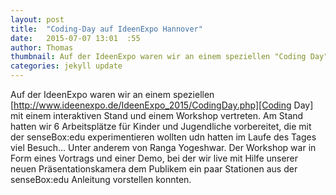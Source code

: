 ```yaml
---
layout: post
title:  "Coding-Day auf IdeenExpo Hannover"
date:   2015-07-07 13:01  :55
author: Thomas
thumbnail: Auf der IdeenExpo waren wir an einem speziellen "Coding Day" mit einem interaktiven Stand und einem Workshop vertreten...
categories: jekyll update
---
```


Auf der IdeenExpo waren wir an einem speziellen [http://www.ideenexpo.de/IdeenExpo_2015/CodingDay.php][Coding Day] mit einem interaktiven Stand und einem Workshop vertreten. Am Stand hatten wir 6 Arbeitsplätze für Kinder und Jugendliche vorbereitet, die mit der senseBox:edu experimentieren wollten udn hatten im Laufe des Tages viel Besuch... Unter anderem von Ranga Yogeshwar. Der Workshop war in Form eines Vortrags und einer Demo, bei der wir live mit Hilfe unserer neuen Präsentationskamera dem Publikem ein paar Stationen aus der senseBox:edu Anleitung vorstellen konnten. 
